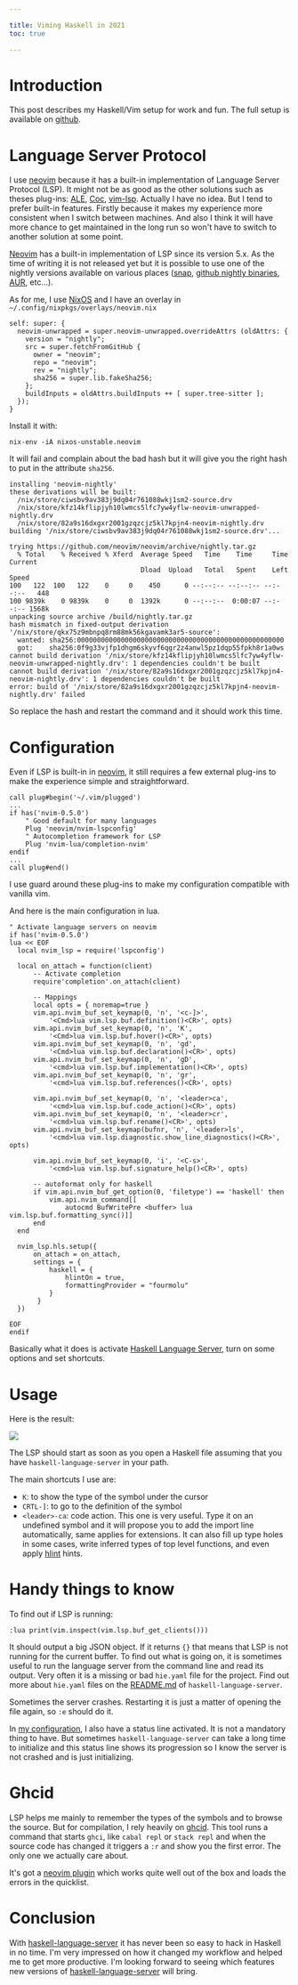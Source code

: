 ```yaml
---

title: Viming Haskell in 2021
toc: true

---
```


# Introduction

This post describes my Haskell/Vim setup for work and fun. The full setup is
available on [github][github].

# Language Server Protocol

I use [neovim][neovim] because it has a built-in implementation of Language
Server Protocol (LSP). It might not be as good as the other solutions such as
theses plug-ins: [ALE](https://github.com/dense-analysis/ale),
[Coc](https://github.com/neoclide/coc.nvim),
[vim-lsp](https://github.com/prabirshrestha/vim-lsp). Actually I have no idea.
But I tend to prefer built-in features. Firstly because it makes my experience
more consistent when I switch between machines. And also I think it will have
more chance to get maintained in the long run so won't have to switch to
another solution at some point.

[Neovim][neovim] has a built-in implementation of LSP since its version 5.x. As
the time of writing it is not released yet but it is possible to use one of the
nightly versions available on various places
([snap](https://snapcraft.io/nvim), [github nightly
binaries](https://github.com/neovim/neovim/releases),
[AUR](https://aur.archlinux.org/packages/neovim-git/), etc...).

As for me, I use [NixOS](https://nixos.org/) and I have an overlay in
`~/.config/nixpkgs/overlays/neovim.nix`

```
self: super: {
  neovim-unwrapped = super.neovim-unwrapped.overrideAttrs (oldAttrs: {
    version = "nightly";
    src = super.fetchFromGitHub {
      owner = "neovim";
      repo = "neovim";
      rev = "nightly";
      sha256 = super.lib.fakeSha256;
    };
    buildInputs = oldAttrs.buildInputs ++ [ super.tree-sitter ];
  });
}
```

Install it with:

```
nix-env -iA nixos-unstable.neovim
```

It will fail and complain about the bad hash but it will give you the right
hash to put in the attribute `sha256`.

```
installing 'neovim-nightly'
these derivations will be built:
  /nix/store/ciwsbv9av383j9dq04r761088wkj1sm2-source.drv
  /nix/store/kfz14kflipjyh10lwmcs5lfc7yw4yflw-neovim-unwrapped-nightly.drv
  /nix/store/82a9s16dxgxr2001gzqzcjz5kl7kpjn4-neovim-nightly.drv
building '/nix/store/ciwsbv9av383j9dq04r761088wkj1sm2-source.drv'...

trying https://github.com/neovim/neovim/archive/nightly.tar.gz
  % Total    % Received % Xferd  Average Speed   Time    Time     Time  Current
                                 Dload  Upload   Total   Spent    Left  Speed
100   122  100   122    0     0    450      0 --:--:-- --:--:-- --:--:--   448
100 9839k    0 9839k    0     0  1392k      0 --:--:--  0:00:07 --:--:-- 1568k
unpacking source archive /build/nightly.tar.gz
hash mismatch in fixed-output derivation '/nix/store/qkx75z9mbnpq8rm88mk56kgavamk3ar5-source':
  wanted: sha256:0000000000000000000000000000000000000000000000000000
  got:    sha256:0f9g33vjfp1dhgm6skyvf6qgr2z4anwl5pz1dqp55fpkh8r1a0ws
cannot build derivation '/nix/store/kfz14kflipjyh10lwmcs5lfc7yw4yflw-neovim-unwrapped-nightly.drv': 1 dependencies couldn't be built
cannot build derivation '/nix/store/82a9s16dxgxr2001gzqzcjz5kl7kpjn4-neovim-nightly.drv': 1 dependencies couldn't be built
error: build of '/nix/store/82a9s16dxgxr2001gzqzcjz5kl7kpjn4-neovim-nightly.drv' failed
```

So replace the hash and restart the command and it should work this time.

# Configuration

Even if LSP is built-in in [neovim][neovim], it still requires a few external
plug-ins to make the experience simple and straightforward.

```
call plug#begin('~/.vim/plugged')
...
if has('nvim-0.5.0')
    " Good default for many languages
    Plug 'neovim/nvim-lspconfig'
    " Autocompletion framework for LSP
    Plug 'nvim-lua/completion-nvim'
endif
...
call plug#end()

```

I use guard around these plug-ins to make my configuration compatible with
vanilla vim.

And here is the main configuration in lua.

```
" Activate language servers on neovim
if has('nvim-0.5.0')
lua << EOF
  local nvim_lsp = require('lspconfig')

  local on_attach = function(client)
      -- Activate completion
      require'completion'.on_attach(client)

      -- Mappings
      local opts = { noremap=true }
      vim.api.nvim_buf_set_keymap(0, 'n', '<c-]>',
          '<Cmd>lua vim.lsp.buf.definition()<CR>', opts)
      vim.api.nvim_buf_set_keymap(0, 'n', 'K',
          '<Cmd>lua vim.lsp.buf.hover()<CR>', opts)
      vim.api.nvim_buf_set_keymap(0, 'n', 'gd',
          '<Cmd>lua vim.lsp.buf.declaration()<CR>', opts)
      vim.api.nvim_buf_set_keymap(0, 'n', 'gD',
          '<cmd>lua vim.lsp.buf.implementation()<CR>', opts)
      vim.api.nvim_buf_set_keymap(0, 'n', 'gr',
          '<cmd>lua vim.lsp.buf.references()<CR>', opts)

      vim.api.nvim_buf_set_keymap(0, 'n', '<leader>ca',
          '<cmd>lua vim.lsp.buf.code_action()<CR>', opts)
      vim.api.nvim_buf_set_keymap(0, 'n', '<leader>cr',
          '<cmd>lua vim.lsp.buf.rename()<CR>', opts)
      vim.api.nvim_buf_set_keymap(bufnr, 'n', '<leader>ls',
          '<cmd>lua vim.lsp.diagnostic.show_line_diagnostics()<CR>', opts)

      vim.api.nvim_buf_set_keymap(0, 'i', '<C-s>',
          '<cmd>lua vim.lsp.buf.signature_help()<CR>', opts)

      -- autoformat only for haskell
      if vim.api.nvim_buf_get_option(0, 'filetype') == 'haskell' then
          vim.api.nvim_command[[
              autocmd BufWritePre <buffer> lua vim.lsp.buf.formatting_sync()]]
      end
  end

  nvim_lsp.hls.setup({
      on_attach = on_attach,
      settings = {
          haskell = {
              hlintOn = true,
              formattingProvider = "fourmolu"
          }
       }
  })

EOF
endif
```

Basically what it does is activate [Haskell Language Server][hls], turn on some
options and set shortcuts.

# Usage

Here is the result:

![](/images/nvim-lsp.png)

The LSP should start as soon as you open a Haskell file assuming that you have
`haskell-language-server` in your path.

The main shortcuts I use are:

* `K`: to show the type of the symbol under the cursor
* `CRTL-]`: to go to the definition of the symbol
* `<leader>-ca`: code action. This one is very useful. Type it on an undefined
  symbol and it will propose you to add the import line automatically, same
  applies for extensions. It can also fill up type holes in some cases, write
  inferred types of top level functions, and even apply
  [hlint](https://github.com/ndmitchell/hlint) hints.

# Handy things to know

To find out if LSP is running:

```
:lua print(vim.inspect(vim.lsp.buf_get_clients()))
```

It should output a big JSON object. If it returns `{}` that means that LSP is
not running for the current buffer. To find out what is going on, it is sometimes
useful to run the language server from the command line and read its output.
Very often it is a missing or bad `hie.yaml` file for the project. Find out more
about `hie.yaml` files on the
[README.md](https://github.com/haskell/haskell-language-server#configuring-your-project-build)
of `haskell-language-server`.

Sometimes the server crashes. Restarting it is just a matter of opening the file
again, so `:e` should do it.

In [my configuration][github], I also have a status line activated. It is not a
mandatory thing to have. But sometimes `haskell-language-server` can take a
long time to initialize and this status line shows its progression so I know
the server is not crashed and is just initializing.

# Ghcid

LSP helps me mainly to remember the types of the symbols and to browse the
source. But for compilation, I rely heavily on
[ghcid](https://github.com/ndmitchell/ghcid).  This tool runs a command that
starts `ghci`, like `cabal repl` or `stack repl` and when the source code has
changed it triggers a `:r` and show you the first error. The only one we
actually care about.

It's got a [neovim
plugin](https://github.com/ndmitchell/ghcid/tree/master/plugins/nvim) which
works quite well out of the box and loads the errors in the quicklist.

# Conclusion

With [haskell-language-server][hls] it has never been so easy to hack in
Haskell in no time. I'm very impressed on how it changed my workflow and helped
me to get more productive. I'm looking forward to seeing which features new
versions of [haskell-language-server][hls] will bring.

[neovim]: https://neovim.io/
[github]: https://github.com/jecaro/dotfiles/tree/master/vim
[hls]: https://github.com/haskell/haskell-language-server
